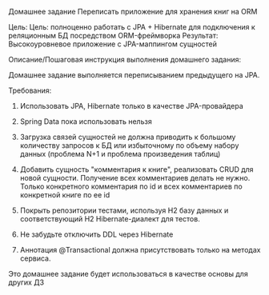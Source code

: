 Домашнее задание
Переписать приложение для хранения книг на ORM

Цель:
Цель: полноценно работать с JPA + Hibernate для подключения к реляционным БД посредством ORM-фреймворка
Результат: Высокоуровневое приложение с JPA-маппингом сущностей


Описание/Пошаговая инструкция выполнения домашнего задания:

Домашнее задание выполняется переписыванием предыдущего на JPA.

Требования:

1. Использовать JPA, Hibernate только в качестве JPA-провайдера

2. Spring Data пока использовать нельзя

3. Загрузка связей сущностей не должна приводить к большому количеству запросов к БД или избыточному по объему набору данных (проблема N+1 и проблема произведения таблиц)

4. Добавить сущность "комментария к книге", реализовать CRUD для новой сущности. Получение всех комментариев делать не нужно. Только конкретного комментария по id и всех комментариев по конкретной книге по ее id

5. Покрыть репозитории тестами, используя H2 базу данных и соответствующий H2 Hibernate-диалект для тестов.

6. Не забудьте отключить DDL через Hibernate

7. Аннотация @Transactional должна присутствовать только на методах сервиса.

Это домашнее задание будет использоваться в качестве основы для других ДЗ
